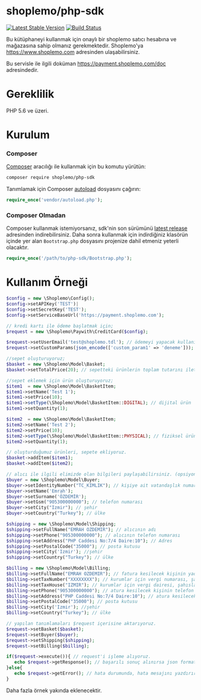 # shoplemo/php-sdk
[![Latest Stable Version](https://poser.pugx.org/shoplemo/php-sdk/v/stable)](https://packagist.org/packages/shoplemo/php-sdk)
[![Build Status](https://travis-ci.org/shoplemo/php-sdk.svg?branch=master)](https://travis-ci.org/shoplemo/php-sdk)

Bu kütüphaneyi kullanmak için onaylı bir shoplemo satıcı hesabına ve mağazasına sahip olmanız gerekmektedir. Shoplemo'ya https://www.shoplemo.com adresinden ulaşabilirsiniz.

Bu servisle ile ilgili doküman https://payment.shoplemo.com/doc adresindedir.

# Gereklilik

PHP 5.6 ve üzeri.

# Kurulum

### Composer

 [Composer](http://getcomposer.org/) aracılığı ile kullanmak için bu komutu yürütün:

```bash
composer require shoplemo/php-sdk
```

Tanımlamak için Composer [autoload](https://getcomposer.org/doc/00-intro.md#autoloading) dosyasını çağırın:

```php
require_once('vendor/autoload.php');
```

### Composer Olmadan

Composer kullanmak istemiyorsanız, sdk'nin son sürümünü [latest release](https://github.com/shoplemo/php-sdk/releases) adresinden indirebilirsiniz.
Daha sonra kullanmak için indirdiğiniz klasörün içinde yer alan `Bootstrap.php` dosyasını projenize dahil etmeniz yeterli olacaktır. 

```php
require_once('/path/to/php-sdk/Bootstrap.php');
```

# Kullanım Örneği

```php
$config = new \Shoplemo\Config();
$config->setAPIKey('TEST')|
$config->setSecretKey('TEST');
$config->setServiceBaseUrl('https://payment.shoplemo.com');

// kredi kartı ile ödeme başlatmak için;
$request = new \Shoplemo\Paywith\CreditCard($config);

$request->setUserEmail('test@shoplemo.tdl'); // ödemeyi yapacak kullanıcının email adresi
$request->setCustomParams(json_encode(['custom_param1' => 'deneme'])); // ödeme işlemi başlamadan önce işlemi takip etmek isteyebileceğiniz parametreleri iletebilirsiniz. Bu parametre Json formatında olmalıdır.

//sepet oluşturuyoruz;
$basket = new \Shoplemo\Model\Basket;
$basket->setTotalPrice(20); // sepetteki ürünlerin toplam tutarını iletiyoruz. Bu aynı zamanda kullanıcıdan alınacak ödeme tutarıdır.

//sepet eklemek için ürün oluşturuyoruz;
$item1  = new \Shoplemo\Model\BasketItem;
$item1->setName('Test 1');
$item1->setPrice(10);
$item1->setType(\Shoplemo\Model\BasketItem::DIGITAL); // dijital ürün
$item1->setQuantity(1);

$item2  = new \Shoplemo\Model\BasketItem;
$item2->setName('Test 2');
$item2->setPrice(10);
$item2->setType(\Shoplemo\Model\BasketItem::PHYSICAL); // fiziksel ürün
$item2->setQuantity(1);

// oluşturduğumuz ürünleri, sepete ekliyoruz.
$basket->addItem($item1);
$basket->addItem($item2);

// alıcı ile ilgili elimizde olan bilgileri paylaşabilirsiniz. (opsiyonel)
$buyer = new \Shoplemo\Model\Buyer;
$buyer->setIdentityNumber("TC_KIMLIK"); // kişiye ait vatandaşlık numarası (kyc prosedürü gerektiren durumlar için yollayabilirsiniz.)
$buyer->setName('Emrah');
$buyer->setSurname('ÖZDEMİR');
$buyer->setGsm("905300000000"); // telefon numarası
$buyer->setCity("Izmir"); // şehir
$buyer->setCountry("Turkey"); // ülke

$shipping = new \Shoplemo\Model\Shipping;
$shipping->setFullName("EMRAH OZDEMIR"); // alıcının adı
$shipping->setPhone("905300000000"); // alıcının telefon numarası 
$shipping->setAddress("PHP Caddesi No:7/4 Daire:10"); // Adres
$shipping->setPostalCode("35000"); // posta kutusu
$shipping->setCity('Izmir'); //şehir
$shipping->setCountry("Turkey"); // ülke

$billing = new \Shoplemo\Model\Billing;
$billing->setFullName("EMRAH OZDEMIR"); // fatura kesilecek kişinin yada kurumun adı
$billing->setTaxNumber("XXXXXXXX"); // kurumlar için vergi numarası, şahıslar için vatandaşlık numarası
$billing->setTaxHouse("IZMIR"); // kurumlar için vergi dairesi, şahıslar için yaşadığı şehir
$billing->setPhone("905300000000"); // atura kesilecek kişinin telefon numarası 
$billing->setAddress("PHP Caddesi No:7/4 Daire:10"); // atura kesilecek kişinin adresi
$billing->setPostalCode("35000"); // posta kutusu
$billing->setCity('Izmir'); //şehir
$billing->setCountry("Turkey"); // ülke

// yapılan tanımlamaları $request içerisine aktarıyoruz.
$request->setBasket($basket);
$request->setBuyer($buyer);
$request->setShipping($shipping);
$request->setBilling($billing);

if($request->execute()){ // request'i işleme alıyoruz.
   echo $request->getResponse(); // başarılı sonuç alınırsa json formatında yanıt döner.
}else{
   echo $request->getError(); // hata durumunda, hata mesajını yazdırır.
}

```
Daha fazla örnek yakında eklenecektir.
